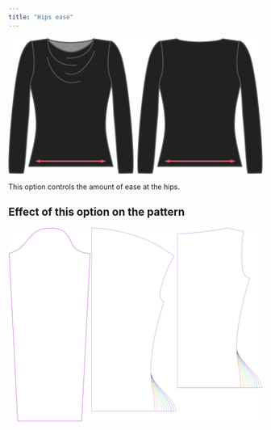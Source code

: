 ```yaml
---
title: "Hips ease"
---
```


![The hips ease option on Diana](./hipsease.svg)

This option controls the amount of ease at the hips.

## Effect of this option on the pattern

![This image shows the effect of this option by superimposing several variants that have a different value for this option](diana_hipsease_sample.svg "Effect of this option on the pattern")
